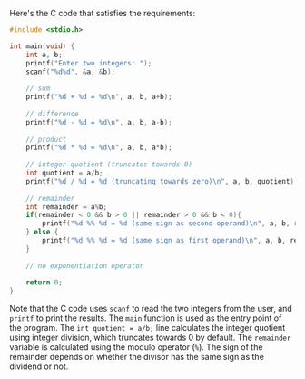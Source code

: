 
Here's the C code that satisfies the requirements:
```C
#include <stdio.h>

int main(void) {
    int a, b;
    printf("Enter two integers: ");
    scanf("%d%d", &a, &b);
    
    // sum
    printf("%d + %d = %d\n", a, b, a+b);
    
    // difference
    printf("%d - %d = %d\n", a, b, a-b);
    
    // product
    printf("%d * %d = %d\n", a, b, a*b);
    
    // integer quotient (truncates towards 0)
    int quotient = a/b;
    printf("%d / %d = %d (truncating towards zero)\n", a, b, quotient);
    
    // remainder
    int remainder = a%b;
    if(remainder < 0 && b > 0 || remainder > 0 && b < 0){
        printf("%d %% %d = %d (same sign as second operand)\n", a, b, remainder);
    } else {
        printf("%d %% %d = %d (same sign as first operand)\n", a, b, remainder);
    }
    
    // no exponentiation operator
    
    return 0;
}
```
Note that the C code uses `scanf` to read the two integers from the user, and `printf` to print the results. The `main` function is used as the entry point of the program. The `int quotient = a/b;` line calculates the integer quotient using integer division, which truncates towards 0 by default. The `remainder` variable is calculated using the modulo operator (`%`). The sign of the remainder depends on whether the divisor has the same sign as the dividend or not.
